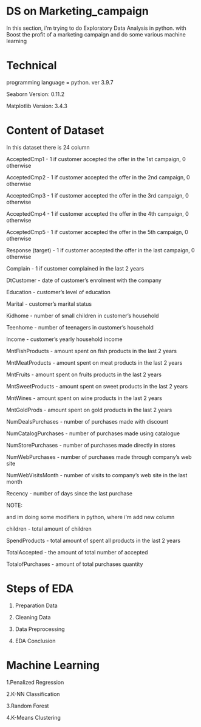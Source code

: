 # DS on Marketing_campaign
In this section, i'm trying to do Exploratory Data Analysis in python. with Boost the profit of a marketing campaign and do some various machine learning

# Technical
programming language = python. ver 3.9.7

Seaborn Version: 0.11.2

Matplotlib Version: 3.4.3

# Content of Dataset
In this dataset there is 24 column

AcceptedCmp1 - 1 if customer accepted the offer in the 1st campaign, 0 otherwise

AcceptedCmp2 - 1 if customer accepted the offer in the 2nd campaign, 0 otherwise

AcceptedCmp3 - 1 if customer accepted the offer in the 3rd campaign, 0 otherwise

AcceptedCmp4 - 1 if customer accepted the offer in the 4th campaign, 0 otherwise

AcceptedCmp5 - 1 if customer accepted the offer in the 5th campaign, 0 otherwise

Response (target) - 1 if customer accepted the offer in the last campaign, 0 otherwise

Complain - 1 if customer complained in the last 2 years

DtCustomer - date of customer’s enrolment with the company

Education - customer’s level of education

Marital - customer’s marital status

Kidhome - number of small children in customer’s household

Teenhome - number of teenagers in customer’s household

Income - customer’s yearly household income

MntFishProducts - amount spent on fish products in the last 2 years

MntMeatProducts - amount spent on meat products in the last 2 years

MntFruits - amount spent on fruits products in the last 2 years

MntSweetProducts - amount spent on sweet products in the last 2 years

MntWines - amount spent on wine products in the last 2 years

MntGoldProds - amount spent on gold products in the last 2 years

NumDealsPurchases - number of purchases made with discount

NumCatalogPurchases - number of purchases made using catalogue

NumStorePurchases - number of purchases made directly in stores

NumWebPurchases - number of purchases made through company’s web site

NumWebVisitsMonth - number of visits to company’s web site in the last month

Recency - number of days since the last purchase

NOTE:

and im doing some modifiers in python, where i'm add new column

children - total amount of children

SpendProducts - total amount of spent all products in the last 2 years

TotalAccepted - the amount of total number of accepted

TotalofPurchases - amount of total purchases quantity 

# Steps of EDA

1. Preparation Data

2. Cleaning Data

3. Data Preprocessing

4. EDA Conclusion

# Machine Learning
1.Penalized Regression

2.K-NN Classification

3.Random Forest

4.K-Means Clustering

